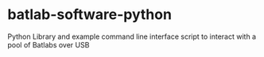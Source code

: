 # batlab-software-python
Python Library and example command line interface script to interact with a pool of Batlabs over USB
